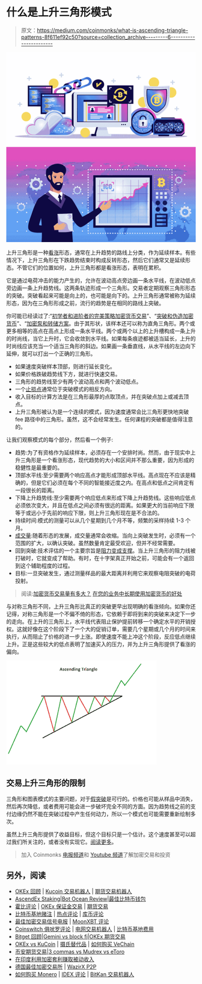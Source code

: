 # 什么是上升三角形模式

> 原文：<https://medium.com/coinmonks/what-is-ascending-triangle-patterns-8f611ef92c50?source=collection_archive---------6----------------------->

![](img/8037361722953c09bea0f9f46cc24cf6.png)

上升三角形是一种[看涨](https://cryptoworldfinace.blogspot.com/2021/12/bullish-and-bearish.html)形态，通常在上升趋势的路线上分类，作为延续样本。有些情况下，上升三角形在下跌趋势结束时构成反转形态，然后它们通常又是延续形态。不管它们的位置如何，上升三角形都是看涨形态，表明在累积。

它是通过电荷冲击的能力产生的，允许在波动高点旁边画一条水平线，在波动低点旁边画一条上升趋势线。这两条轨迹形成一个三角形。交易者定期观察三角形形态的突破。突破看起来可能是向上的，也可能是向下的。上升三角形通常被称为延续形态，因为在三角形形成之前，流行的趋势是在相同的路线上突破。

你可能已经读过了:“[初学者和进阶者的完美策略加密货币交易](https://cryptoworldfinace.blogspot.com/2021/11/perfect-strategy-cryptocurrency-trading.html)”、“[突破和伪造加密货币](https://cryptoworldfinace.blogspot.com/2021/12/breakout-and-fakeout-in-cryptocurrency.html)”、“[加密泵和转储方案](https://cryptoworldfinace.blogspot.com/2021/11/crypto-pump-and-dump-schemes.html)。由于其形状，该样本还可以称为直角三角形。两个或更多相等的高点在高点上形成一条水平线。两个或两个以上的上升槽构成一条上升的时尚线，当它上升时，它会收敛到水平线。如果每条痕迹都被适当延长，上升的时尚线应该充当一个适当三角形的斜边。如果画一条垂直线，从水平线的左边向下延伸，就可以打出一个正确的三角形。

*   如果速度突破样本顶部，则进行延长变化。
*   如果价格跌破趋势线下方，就进行快速交易。
*   三角形的趋势线至少有两个波动高点和两个波动低点。
*   一个[止损点](https://cryptoworldfinace.blogspot.com/2021/12/stop-loss-strategy-in-cryptocurrency.html)通常位于突破模式的相反方向。
*   收入目标的计算方法是在三角形最厚的点取顶点，并在突破点加上或减去顶点。
*   上升三角形被认为是一个连续的模式，因为速度通常会比三角形更快地突破 fee 路径中的三角形。虽然，这不会经常发生。任何课程的突破都是值得注意的。

让我们观察模式的每个部分，然后看一个例子:

*   趋势:为了有资格作为延续样本，必须存在一个安排时尚。然而，由于现实中上升三角形是一个看涨形态，现代趋势的大小和区间并不那么重要，因为形成的稳健性是最重要的。
*   顶部水平线:至少需要两个响应高点才能形成顶部水平线。高点现在不应该是精确的，但是它们必须在每个不同的智能接近度之内。在高点和低点之间肯定有一段很长的距离。
*   下降上升趋势线:至少需要两个响应低点来形成下降上升趋势线。这些响应低点必须依次变大，并且在低点之间必须有很远的距离。如果更大的当前响应下限等于或远小于先前的响应下限，则上升三角形现在是不合法的。
*   持续时间:模式的测量可以从几个星期到几个月不等，频繁的采样持续 1-3 个月。
*   [成交量](https://cryptoworldfinace.blogspot.com/2021/12/what-is-volume-in-cryptocurrency-trade.html):随着形态的发展，成交量通常会收缩。当向上突破发生时，必须有一个范围的扩大，以确认突破。虽然数量肯定最受欢迎，但并不经常需要。
*   回到突破:技术评估的一个主要宗旨是[阻力变成支撑](https://cryptoworldfinace.blogspot.com/2021/12/uses-support-and-resistance-for-trading.html)。当上升三角形的阻力线被打破时，它就变成了帮助。有时，在十字架真正开始之前，可能会有一个返回到这个辅助程度的过程。
*   目标:一旦突破发生，通过测量样品的最大距离并利用它来观察电阻突破的电荷投射。

> 阅读:[加密货币交易量有多大？](https://cryptoworldfinace.blogspot.com/2021/12/what-is-volume-in-cryptocurrency-trade.html)
> [在您的业务中长期使用加密货币的好处](https://cryptoworldfinace.blogspot.com/2021/11/benefits-of-using-cryptocurrency-in.html)

与对称三角形不同，上升三角形比真正的突破更早出现明确的看涨倾向。如果你还记得，对称三角形是一个不偏不倚的形态，它依赖于即将到来的突破来决定下一步的走向。在上升的三角形上，水平线代表阻止保护提前转移一个确定水平的开销授权。这就好像在这个阶段下了一个大的促销订单，需要几个星期或几个月的时间来执行，从而阻止了价格的进一步上涨。即使速度不能上冲这个阶段，反应低点继续上升。正是这些较大的低点表明了加速买入的压力，并为上升三角形提供了看涨的偏向。

![](img/ab10fffba2aab30cc25f0cb8ecc55d1f.png)

## **交易上升三角形的限制**

三角形和图表模式的主要问题，对于[假突破](https://cryptoworldfinace.blogspot.com/2021/12/breakout-and-fakeout-in-cryptocurrency.html)是可行的。价格也可能从样品中消失，然后再次降低，或者费用可能会进一步破坏完全不同的方面。因为趋势线之前的支付边缘仍然不能在突破过程中产生任何动力，所以一个模式也可能需要重新绘制多次。

虽然上升三角形提供了收益目标，但这个目标只是一个估计。这个速度甚至可以超过我们所关注的，或者没有实现它。[阅读更多](https://cryptoworldfinace.blogspot.com/2021/12/what-is-ascending-triangle-patterns.html)。

> 加入 Coinmonks [电报频道](https://t.me/coincodecap)和 [Youtube 频道](https://www.youtube.com/c/coinmonks/videos)了解加密交易和投资

## 另外，阅读

*   [OKEx 回顾](/coinmonks/okex-review-6b369304110f) | [Kucoin 交易机器人](/coinmonks/kucoin-trading-bot-automate-your-trades-8cf0ca2138e0) | [期货交易机器人](/coinmonks/futures-trading-bots-5a282ccee3f5)
*   [AscendEx Staking](https://blog.coincodecap.com/ascendex-staking)|[Bot Ocean Review](https://blog.coincodecap.com/bot-ocean-review)|[最佳比特币钱包](https://blog.coincodecap.com/bitcoin-wallets-india)
*   [霍比评论](https://blog.coincodecap.com/huobi-review) | [OKEx 保证金交易](https://blog.coincodecap.com/okex-margin-trading) | [期货交易](https://blog.coincodecap.com/futures-trading)
*   [比特币基地赌注](https://blog.coincodecap.com/coinbase-staking) | [热点评论](/coinmonks/hotbit-review-cd5bec41dafb) | [库币评论](https://blog.coincodecap.com/kucoin-review)
*   [最佳加密交易信号电报](/coinmonks/best-crypto-signals-telegram-5785cdbc4b2b) | [MoonXBT 评论](/coinmonks/moonxbt-review-6e4ab26d037)
*   [Coinswitch 俱吠罗评论](/coinmonks/coinswitch-kuber-review-1a8dc5c7a739) | [电网交易机器人](https://blog.coincodecap.com/grid-trading) | [比特币基地费用](/coinmonks/coinbase-fees-831e77d4f2c5)
*   [Bitget 回顾](https://blog.coincodecap.com/bitget-review)|[Gemini vs block fi](https://blog.coincodecap.com/gemini-vs-blockfi)|[OKEx 期货交易](https://blog.coincodecap.com/okex-futures-trading)
*   [OKEx vs KuCoin](https://blog.coincodecap.com/okex-kucoin) | [摄氏替代品](https://blog.coincodecap.com/celsius-alternatives) | [如何购买 VeChain](https://blog.coincodecap.com/buy-vechain)
*   [币安期货交易](https://blog.coincodecap.com/binance-futures-trading)|[3 commas vs Mudrex vs eToro](https://blog.coincodecap.com/mudrex-3commas-etoro)
*   [在印度利用加密套利赚取被动收入](https://blog.coincodecap.com/crypto-arbitrage-in-india)
*   [德国最佳加密交易所](https://blog.coincodecap.com/crypto-exchanges-in-germany) | [WazirX P2P](https://blog.coincodecap.com/wazirx-p2p)
*   [如何购买 Monero](https://blog.coincodecap.com/buy-monero) | [IDEX 评论](https://blog.coincodecap.com/idex-review) | [BitKan 交易机器人](https://blog.coincodecap.com/bitkan-trading-bot)